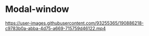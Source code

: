 # Modal-window

https://user-images.githubusercontent.com/93255365/190886218-c9783b0a-abba-4d75-a669-715759d46122.mp4

